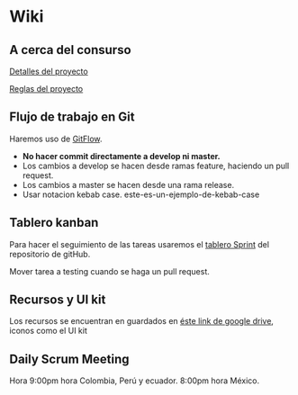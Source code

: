 # Wiki

## A cerca del consurso

[Detalles del proyecto](https://www.notion.so/Proyecto-Comfeco-15c64dbfad50403fb1e8263284ff0877)

[Reglas del proyecto](https://tinyurl.com/Reglas-Proyecto)

## Flujo de trabajo en Git

Haremos uso de [GitFlow](https://www.atlassian.com/es/git/tutorials/comparing-workflows/gitflow-workflow).

- **No hacer commit directamente a develop ni master.**
- Los cambios a develop se hacen desde ramas feature, haciendo un pull request.
- Los cambios a master se hacen desde una rama release.
- Usar notacion kebab case. este-es-un-ejemplo-de-kebab-case

## Tablero kanban

Para hacer el seguimiento de las tareas usaremos el [tablero Sprint](https://github.com/Comunidad-de-Programadores/Team-Angular-44-Comfeco/projects/1) del repositorio de gitHub.

Mover tarea a testing cuando se haga un pull request.

## Recursos y UI kit

Los recursos se encuentran en guardados en [éste link de google drive](https://drive.google.com/drive/folders/1_1h130z8dB6HI35U7SHtZCoJwYejWuYA?usp=sharing), iconos como el UI kit

## Daily Scrum Meeting

Hora 9:00pm hora Colombia, Perú y ecuador. 8:00pm hora México.
